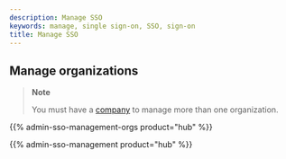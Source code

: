 ```yaml
---
description: Manage SSO
keywords: manage, single sign-on, SSO, sign-on
title: Manage SSO
---
```


## Manage organizations

> **Note**
>
> You must have a [company](/docker-hub/creating-companies/) to manage more than one organization.

{{% admin-sso-management-orgs product="hub" %}}

{{% admin-sso-management product="hub" %}}
